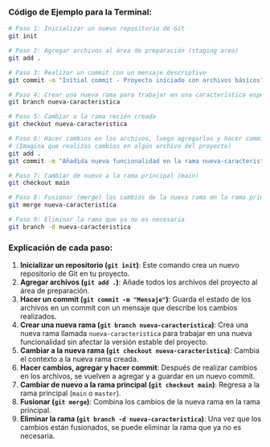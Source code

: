 ### Código de Ejemplo para la Terminal:
```bash
# Paso 1: Inicializar un nuevo repositorio de Git
git init

# Paso 2: Agregar archivos al área de preparación (staging area)
git add .

# Paso 3: Realizar un commit con un mensaje descriptivo
git commit -m "Initial commit - Proyecto iniciado con archivos básicos"

# Paso 4: Crear una nueva rama para trabajar en una característica específica
git branch nueva-caracteristica

# Paso 5: Cambiar a la rama recién creada
git checkout nueva-caracteristica

# Paso 6: Hacer cambios en los archivos, luego agregarlos y hacer commit
# (Imagina que realizas cambios en algún archivo del proyecto)
git add .
git commit -m "Añadida nueva funcionalidad en la rama nueva-caracteristica"

# Paso 7: Cambiar de nuevo a la rama principal (main)
git checkout main

# Paso 8: Fusionar (merge) los cambios de la nueva rama en la rama principal
git merge nueva-caracteristica

# Paso 9: Eliminar la rama que ya no es necesaria
git branch -d nueva-caracteristica
```

### Explicación de cada paso:

1. **Inicializar un repositorio (`git init`)**: Este comando crea un nuevo repositorio de Git en tu proyecto.
2. **Agregar archivos (`git add .`)**: Añade todos los archivos del proyecto al área de preparación.
3. **Hacer un commit (`git commit -m "Mensaje"`)**: Guarda el estado de los archivos en un commit con un mensaje que describe los cambios realizados.
4. **Crear una nueva rama (`git branch nueva-caracteristica`)**: Crea una nueva rama llamada `nueva-caracteristica` para trabajar en una nueva funcionalidad sin afectar la versión estable del proyecto.
5. **Cambiar a la nueva rama (`git checkout nueva-caracteristica`)**: Cambia el contexto a la nueva rama creada.
6. **Hacer cambios, agregar y hacer commit**: Después de realizar cambios en los archivos, se vuelven a agregar y a guardar en un nuevo commit.
7. **Cambiar de nuevo a la rama principal (`git checkout main`)**: Regresa a la rama principal (`main` o `master`).
8. **Fusionar (`git merge`)**: Combina los cambios de la nueva rama en la rama principal.
9. **Eliminar la rama (`git branch -d nueva-caracteristica`)**: Una vez que los cambios están fusionados, se puede eliminar la rama que ya no es necesaria.
